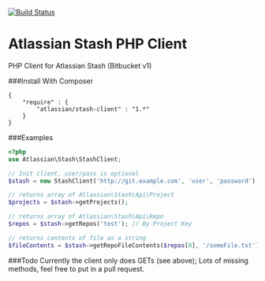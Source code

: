 [![Build Status](https://drone.io/github.com/philipwhitt/atlassian-stash-php-client/status.png)](https://drone.io/github.com/philipwhitt/atlassian-stash-php-client/latest)

Atlassian Stash PHP Client
============================
PHP Client for Atlassian Stash (Bitbucket v1)

###Install With Composer
```
{
    "require" : {
        "atlassian/stash-client" : "1.*"
    }
}
```

###Examples
```php
<?php
use Atlassian\Stash\StashClient;

// Init client, user/pass is optional
$stash = new StashClient('http://git.example.com', 'user', 'password');

// returns array of Atlassian\Stash\Api\Project
$projects = $stash->getProjects();

// returns array of Atlassian\Stash\Api\Repo
$repos = $stash->getRepos('test'); // By Project Key

// returns contents of file as a string
$fileContents = $stash->getRepoFileContents($repos[0], '/someFile.txt');
```

###Todo
Currently the client only does GETs (see above); Lots of missing methods, feel free to put in a pull request.